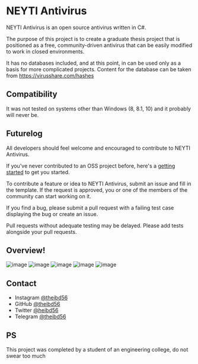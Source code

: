 # NEYTI Antivirus

NEYTI Antivirus is an open source antivirus written in C#.

The purpose of this project is to create a graduate thesis project that is positioned as a free, community-driven antivirus that can be easily modified to work in closed environments.

It has no databases included, and at this point, in can be used only as a basis for more complicated projects. Content for the database can be taken from https://virusshare.com/hashes

## Compatibility

It was not tested on systems other than Windows (8, 8.1, 10) and it probably will never be.

## Futurelog

All developers should feel welcome and encouraged to contribute to NEYTI Antivirus.

If you've never contributed to an OSS project before, here's a [getting started](https://akrabat.com/the-beginners-guide-to-contributing-to-a-github-project/) to get you started.

To contribute a feature or idea to NEYTI Antivirus, submit an issue and fill in the template. If the request is approved, you or one of the members of the community can start working on it.

If you find a bug, please submit a pull request with a failing test case displaying the bug or create an issue.

Pull requests without adequate testing may be delayed. Please add tests alongside your pull requests.

## Overview!

![image](https://user-images.githubusercontent.com/84173880/163362607-791b25a8-6ded-4293-907d-0f08f7e14190.png)
![image](https://user-images.githubusercontent.com/84173880/163362644-234eaf80-95b8-4b88-84c4-6b20532fb65c.png)
![image](https://user-images.githubusercontent.com/84173880/163362681-90045fd7-55be-4097-8736-53cf4a1dc684.png)
![image](https://user-images.githubusercontent.com/84173880/163362992-a9fdfd0c-7f4a-4b18-8d89-a42e1b93e5e0.png)
![image](https://user-images.githubusercontent.com/84173880/163362757-c0be0e83-96e9-4828-abdf-d84b71294132.png)

## Contact

- Instagram [@theibd56](https://www.instagram.com/theibd56)
- GitHub [@theibd56](https://github.com/theibd56)
- Twitter [@heibd56](https://twitter.com/theibd56)
- Telegram [@theibd56](https://t.me/theibd56)

## PS

This project was completed by a student of an engineering college, do not swear too much
